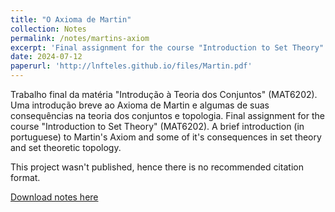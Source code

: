 ```yaml
---
title: "O Axioma de Martin"
collection: Notes
permalink: /notes/martins-axiom
excerpt: 'Final assignment for the course "Introduction to Set Theory" (MAT6202)'
date: 2024-07-12
paperurl: 'http://lnfteles.github.io/files/Martin.pdf'
---
```

Trabalho final da matéria "Introdução à Teoria dos Conjuntos" (MAT6202). Uma introdução breve ao Axioma de Martin e algumas de suas consequências na teoria dos conjuntos e topologia.
Final assignment for the course "Introduction to Set Theory" (MAT6202). A brief introduction (in portuguese) to Martin's Axiom and some of it's consequences in set theory and set theoretic topology.


This project wasn't published, hence there is no recommended citation format.

[Download notes here](http://lnfteles.github.io/files/Martin.pdf)
